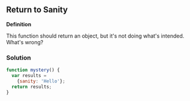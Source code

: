 ## Return to Sanity

**Definition**

This function should return an object, but it's not doing what's intended. What's wrong?

### Solution

```javascript
function mystery() {
  var results =
    {sanity: 'Hello'};
  return results;
}
```

